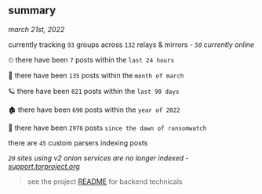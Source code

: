 
## summary
_march 21st, 2022_

currently tracking `93` groups across `132` relays & mirrors - _`50` currently online_

⏲ there have been `7` posts within the `last 24 hours`

🦈 there have been `135` posts within the `month of march`

🪐 there have been `821` posts within the `last 90 days`

🏚 there have been `690` posts within the `year of 2022`

🦕 there have been `2976` posts `since the dawn of ransomwatch`

there are `45` custom parsers indexing posts

_`20` sites using v2 onion services are no longer indexed - [support.torproject.org](https://support.torproject.org/onionservices/v2-deprecation/)_

> see the project [README](https://github.com/thetanz/ransomwatch#ransomwatch--) for backend technicals
